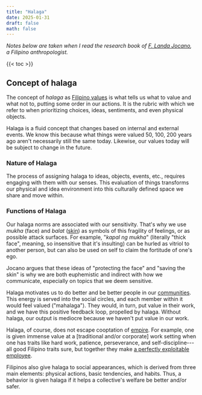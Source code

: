 ```yaml
---
title: "Halaga"
date: 2025-01-31
draft: false
math: false
---
```


*Notes below are taken when I read the research book of [F. Landa Jocano](https://en.wikipedia.org/wiki/F._Landa_Jocano),
a Filipino anthropologist.*

{{< toc >}}

## Concept of halaga

The concept of *halaga* as [Filipino values](/filipino-values) is what
tells us what to value and what not to, putting some order in our
actions. It is the rubric with which we refer to when prioritizing
choices, ideas, sentiments, and even physical objects.

Halaga is a fluid concept that changes based on internal and external
events. We know this because what things were valued 50, 100, 200 years
ago aren't necessarily still the same today. Likewise, our values today
will be subject to change in the future.

### Nature of Halaga

The process of assigning halaga to ideas, objects, events, etc.,
requires engaging with them with our senses. This evaluation of things
transforms our physical and idea environment into this culturally
defined space we share and move within.

### Functions of Halaga

Our halaga norms are associated with our sensitivity. That's why we use
*mukha* (face) and *balat* ([skin](/skin)) as symbols of this fragility of
feelings, or as possible attack surfaces. For example, "*kapal ng
mukha*" (literally "thick face", meaning, so insensitive that it's
insulting) can be hurled as vitriol to another person, but can also be
used on self to claim the fortitude of one's ego.

Jocano argues that these ideas of "protecting the face" and "saving the
skin" is why we are both euphemistic and indirect with how we
communicate, especially on topics that we deem sensitive.

Halaga motivates us to do better and be better people in our
[communities](/community). This energy  is served into the social
circles, and each member within it would feel valued ("mahalaga"). They
would, in turn, put value in their work, and we have this positive
feedback loop, propelled by halaga. Without halaga, our output is
mediocre because we haven't put value in our work.

Halaga, of course, does not escape cooptation of [empire](/empire). For
example, one is given immense value at a [traditional and/or corporate]
work setting when one has traits like hard work, patience, perseverance,
and self-discipline---all good Filipino traits sure, but together they
make [a perfectly exploitable employee](/anti-work).

Filipinos also give halaga to social appearances, which is derived from
three main elements: physical actions, basic tendencies, and habits.
Thus, a behavior is given halaga if it helps a collective's welfare be
better and/or safer.
